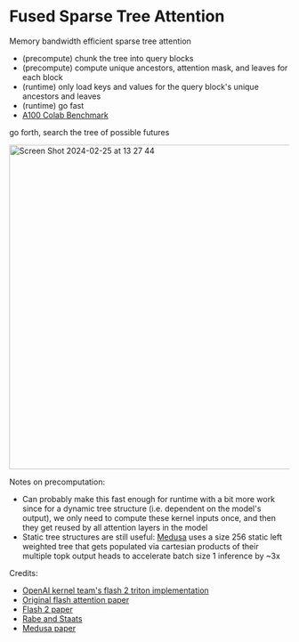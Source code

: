 # Fused Sparse Tree Attention

Memory bandwidth efficient sparse tree attention

- (precompute) chunk the tree into query blocks
- (precompute) compute unique ancestors, attention mask, and leaves for each block
- (runtime) only load keys and values for the query block's unique ancestors and leaves
- (runtime) go fast
- [A100 Colab Benchmark](https://colab.research.google.com/drive/12MvLU5TUMAARQAUVYN2VL0u24A8MwsFI?usp=sharing)

go forth, search the tree of possible futures

<img width="583" alt="Screen Shot 2024-02-25 at 13 27 44" src="https://github.com/austinsilveria/fstattention/assets/26588632/ed924ebd-5690-4b6a-84cb-0861ff6fa0fb">

Notes on precomputation:
  - Can probably make this fast enough for runtime with a bit more work since for a dynamic tree structure (i.e. dependent on the model's output), we only need to compute these kernel inputs once, and then they get reused by all attention layers in the model
  - Static tree structures are still useful: [Medusa](https://arxiv.org/pdf/2401.10774.pdf) uses a size 256 static left weighted tree that gets populated via cartesian products of their multiple topk output heads to accelerate batch size 1 inference by ~3x

Credits:
- [OpenAI kernel team's flash 2 triton implementation](https://triton-lang.org/main/getting-started/tutorials/06-fused-attention.html)
- [Original flash attention paper](https://arxiv.org/abs/2205.14135)
- [Flash 2 paper](https://tridao.me/publications/flash2/flash2.pdf)
- [Rabe and Staats](https://arxiv.org/pdf/2112.05682v2.pdf)
- [Medusa paper](https://arxiv.org/pdf/2401.10774.pdf)
